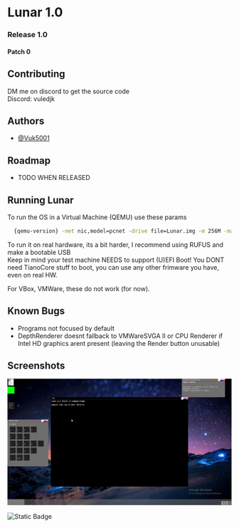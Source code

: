 
# Lunar 1.0
### Release 1.0
#### Patch 0



## Contributing

DM me on discord to get the source code\
Discord: vuledjk


## Authors

- [@Vuk5001](https://github.com/Vuk5001)


## Roadmap

- TODO WHEN RELEASED



## Running Lunar

To run the OS in a Virtual Machine (QEMU) use these params

```bash
  {qemu-version} -net nic,model=pcnet -drive file=Lunar.img -m 256M -machine q35 -cpu max -drive if=pflash,format=raw,unit=0,file=CODE.fd,readonly=on -drive if=pflash,format=raw,unit=1,file=VARS.fd -display sdl
```

To run it on real hardware, its a bit harder, I recommend using RUFUS and make a bootable USB\
Keep in mind your test machine NEEDS to support (U)EFI Boot! You DONT need TianoCore stuff to boot, you
can use any other frimware you have, even on real HW.

For VBox, VMWare, these do not work (for now).

## Known Bugs
- Programs not focused by default
- DepthRenderer doesnt fallback to VMWareSVGA II or CPU Renderer if Intel HD graphics arent present (leaving the Render button unusable)

## Screenshots
![App Screenshot](r10p3.png)

![Static Badge](https://img.shields.io/badge/Latest%20Build:-PASS-green)


